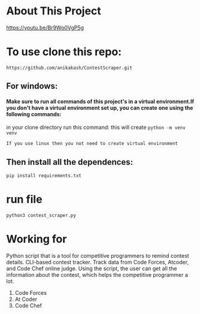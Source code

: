 # About This Project 
https://youtu.be/Br9Wo0VgP5g

# To use clone this repo:
``https://github.com/anikakash/ContestScraper.git``
 
## For windows:
#### Make sure to run all commands of this project's in a virtual environment.If you don't have a virtual environment set up, you can create one using the following commands:


in your clone directory run this command: this will create 
``python -m venv venv``

``If you use linux then you not need to create virtual environment``


## Then install all the dependences:
``pip install requirements.txt``

# run file
`` python3 contest_scraper.py ``

# Working for
Python script that is a tool for competitive programmers to remind contest details.
CLI-based contest tracker. Track data from Code Forces, Atcoder, and Code Chef online judge. Using the
script, the user can get all the information about the contest, which helps the competitive programmer a lot.

1. Code Forces
2. At Coder
3. Code Chef


